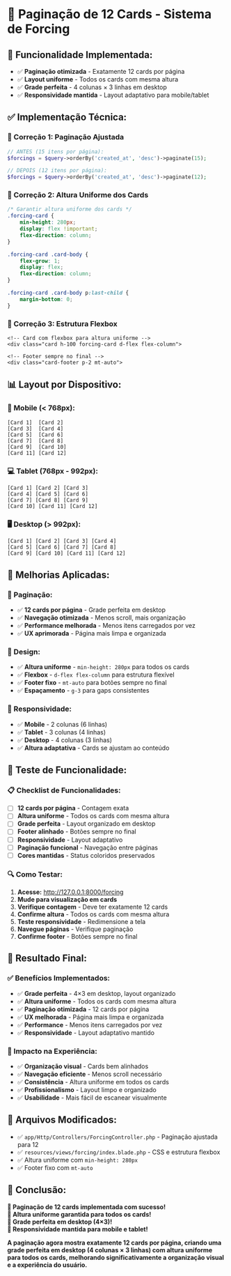# 📄 Paginação de 12 Cards - Sistema de Forcing

## 🎯 **Funcionalidade Implementada:**
- ✅ **Paginação otimizada** - Exatamente 12 cards por página
- ✅ **Layout uniforme** - Todos os cards com mesma altura
- ✅ **Grade perfeita** - 4 colunas × 3 linhas em desktop
- ✅ **Responsividade mantida** - Layout adaptativo para mobile/tablet

## ✅ **Implementação Técnica:**

### **🔧 Correção 1: Paginação Ajustada**
```php
// ANTES (15 itens por página):
$forcings = $query->orderBy('created_at', 'desc')->paginate(15);

// DEPOIS (12 itens por página):
$forcings = $query->orderBy('created_at', 'desc')->paginate(12);
```

### **🎨 Correção 2: Altura Uniforme dos Cards**
```css
/* Garantir altura uniforme dos cards */
.forcing-card {
    min-height: 280px;
    display: flex !important;
    flex-direction: column;
}

.forcing-card .card-body {
    flex-grow: 1;
    display: flex;
    flex-direction: column;
}

.forcing-card .card-body p:last-child {
    margin-bottom: 0;
}
```

### **📐 Correção 3: Estrutura Flexbox**
```blade
<!-- Card com flexbox para altura uniforme -->
<div class="card h-100 forcing-card d-flex flex-column">

<!-- Footer sempre no final -->
<div class="card-footer p-2 mt-auto">
```

## 📊 **Layout por Dispositivo:**

### **📱 Mobile (< 768px):**
```
[Card 1]  [Card 2]
[Card 3]  [Card 4]
[Card 5]  [Card 6]
[Card 7]  [Card 8]
[Card 9]  [Card 10]
[Card 11] [Card 12]
```

### **💻 Tablet (768px - 992px):**
```
[Card 1] [Card 2] [Card 3]
[Card 4] [Card 5] [Card 6]
[Card 7] [Card 8] [Card 9]
[Card 10] [Card 11] [Card 12]
```

### **🖥️ Desktop (> 992px):**
```
[Card 1] [Card 2] [Card 3] [Card 4]
[Card 5] [Card 6] [Card 7] [Card 8]
[Card 9] [Card 10] [Card 11] [Card 12]
```

## 🎯 **Melhorias Aplicadas:**

### **📄 Paginação:**
- ✅ **12 cards por página** - Grade perfeita em desktop
- ✅ **Navegação otimizada** - Menos scroll, mais organização
- ✅ **Performance melhorada** - Menos itens carregados por vez
- ✅ **UX aprimorada** - Página mais limpa e organizada

### **🎨 Design:**
- ✅ **Altura uniforme** - `min-height: 280px` para todos os cards
- ✅ **Flexbox** - `d-flex flex-column` para estrutura flexível
- ✅ **Footer fixo** - `mt-auto` para botões sempre no final
- ✅ **Espaçamento** - `g-3` para gaps consistentes

### **📱 Responsividade:**
- ✅ **Mobile** - 2 colunas (6 linhas)
- ✅ **Tablet** - 3 colunas (4 linhas)
- ✅ **Desktop** - 4 colunas (3 linhas)
- ✅ **Altura adaptativa** - Cards se ajustam ao conteúdo

## 🧪 **Teste de Funcionalidade:**

### **📋 Checklist de Funcionalidades:**
- [ ] **12 cards por página** - Contagem exata
- [ ] **Altura uniforme** - Todos os cards com mesma altura
- [ ] **Grade perfeita** - Layout organizado em desktop
- [ ] **Footer alinhado** - Botões sempre no final
- [ ] **Responsividade** - Layout adaptativo
- [ ] **Paginação funcional** - Navegação entre páginas
- [ ] **Cores mantidas** - Status coloridos preservados

### **🔍 Como Testar:**
1. **Acesse:** http://127.0.0.1:8000/forcing
2. **Mude para visualização em cards**
3. **Verifique contagem** - Deve ter exatamente 12 cards
4. **Confirme altura** - Todos os cards com mesma altura
5. **Teste responsividade** - Redimensione a tela
6. **Navegue páginas** - Verifique paginação
7. **Confirme footer** - Botões sempre no final

## 🎉 **Resultado Final:**

### **✅ Benefícios Implementados:**
- ✅ **Grade perfeita** - 4×3 em desktop, layout organizado
- ✅ **Altura uniforme** - Todos os cards com mesma altura
- ✅ **Paginação otimizada** - 12 cards por página
- ✅ **UX melhorada** - Página mais limpa e organizada
- ✅ **Performance** - Menos itens carregados por vez
- ✅ **Responsividade** - Layout adaptativo mantido

### **🚀 Impacto na Experiência:**
- ✅ **Organização visual** - Cards bem alinhados
- ✅ **Navegação eficiente** - Menos scroll necessário
- ✅ **Consistência** - Altura uniforme em todos os cards
- ✅ **Profissionalismo** - Layout limpo e organizado
- ✅ **Usabilidade** - Mais fácil de escanear visualmente

## 🔧 **Arquivos Modificados:**
- ✅ `app/Http/Controllers/ForcingController.php` - Paginação ajustada para 12
- ✅ `resources/views/forcing/index.blade.php` - CSS e estrutura flexbox
- ✅ Altura uniforme com `min-height: 280px`
- ✅ Footer fixo com `mt-auto`

## 🎯 **Conclusão:**
**📄 Paginação de 12 cards implementada com sucesso!**  
**📐 Altura uniforme garantida para todos os cards!**  
**🎨 Grade perfeita em desktop (4×3)!**  
**📱 Responsividade mantida para mobile e tablet!**

**A paginação agora mostra exatamente 12 cards por página, criando uma grade perfeita em desktop (4 colunas × 3 linhas) com altura uniforme para todos os cards, melhorando significativamente a organização visual e a experiência do usuário.**

